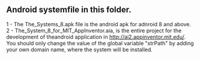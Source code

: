 ## Android systemfile in this folder.

1 - The The_Systems_8.apk file is the android apk for adnroid 8 and above.
2 - The_System_8_for_MIT_AppInventor.aia, is the entire project for the development of theandroid application in http://ai2.appinventor.mit.edu/. You should only change the value of the global variable "strPath" by adding your own domain name, where the system will be installed.
